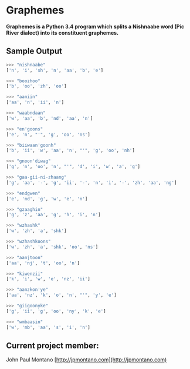 # Graphemes

**Graphemes is a Python 3.4 program which splits a Nishnaabe word (Pic River dialect) into its constituent graphemes.**


## Sample Output

```python
>>> "nishnaabe"
['n', 'i', 'sh', 'n', 'aa', 'b', 'e']

>>> "boozhoo"
['b', 'oo', 'zh', 'oo']

>>> "aaniin"
['aa', 'n', 'ii', 'n']

>>> "waabndaan"
['w', 'aa', 'b', 'nd', 'aa', 'n']

>>> "en'goons"
['e', 'n', "'", 'g', 'oo', 'ns']

>>> "biiwaan'goonh"
['b', 'ii', 'w', 'aa', 'n', "'", 'g', 'oo', 'nh']

>>> "gnoon'diwag"
['g', 'n', 'oo', 'n', "'", 'd', 'i', 'w', 'a', 'g']

>>> "gaa-gii-ni-zhaang"
['g', 'aa', '-', 'g', 'ii', '-', 'n', 'i', '-', 'zh', 'aa', 'ng']

>>> "endgwen"
['e', 'nd', 'g', 'w', 'e', 'n']

>>> "gzaaghin"
['g', 'z', 'aa', 'g', 'h', 'i', 'n']

>>> "wzhashk"
['w', 'zh', 'a', 'shk']

>>> "wzhashkoons"
['w', 'zh', 'a', 'shk', 'oo', 'ns']

>>> "aanjtoon"
['aa', 'nj', 't', 'oo', 'n']

>>> "kiwenzii"
['k', 'i', 'w', 'e', 'nz', 'ii']

>>> "aanzkon'ye"
['aa', 'nz', 'k', 'o', 'n', "'", 'y', 'e']

>>> "giigoonyke"
['g', 'ii', 'g', 'oo', 'ny', 'k', 'e']

>>> "wmbaasin"
['w', 'mb', 'aa', 's', 'i', 'n']
```



## Current project member:

John Paul Montano
[http://jpmontano.com](http://jpmontano.com)
